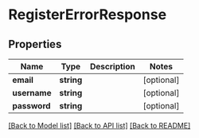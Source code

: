 # RegisterErrorResponse

## Properties
Name | Type | Description | Notes
------------ | ------------- | ------------- | -------------
**email** | **string** |  | [optional] 
**username** | **string** |  | [optional] 
**password** | **string** |  | [optional] 

[[Back to Model list]](../README.md#documentation-for-models) [[Back to API list]](../README.md#documentation-for-api-endpoints) [[Back to README]](../README.md)


